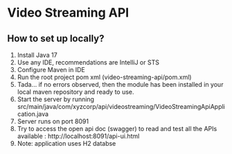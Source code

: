 #  Video Streaming API


## How to set up locally?

1. Install Java 17
2. Use any IDE, recommendations are IntelliJ or STS
3. Configure Maven in IDE
4. Run the root project pom xml (video-streaming-api/pom.xml)
5. Tada... if no errors observed, then the module has been installed in your local maven repository and ready to use. 
6. Start the server by running src/main/java/com/xyzcorp/api/videostreaming/VideoStreamingApiApplication.java 
7. Server runs on port 8091
8. Try to access the open api doc (swagger) to read and test all the APIs available : http://localhost:8091/api-ui.html
9. Note: application uses H2 databse